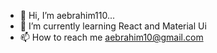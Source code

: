 - 👋 Hi, I’m aebrahim110...
- 🌱 I’m currently learning React and Material Ui
- 📫 How to reach me aebrahim10@gmail.com

<!---
aebrahim10/aebrahim10 is a ✨ special ✨ repository because its `README.md` (this file) appears on your GitHub profile.
You can click the Preview link to take a look at your changes.
--->
